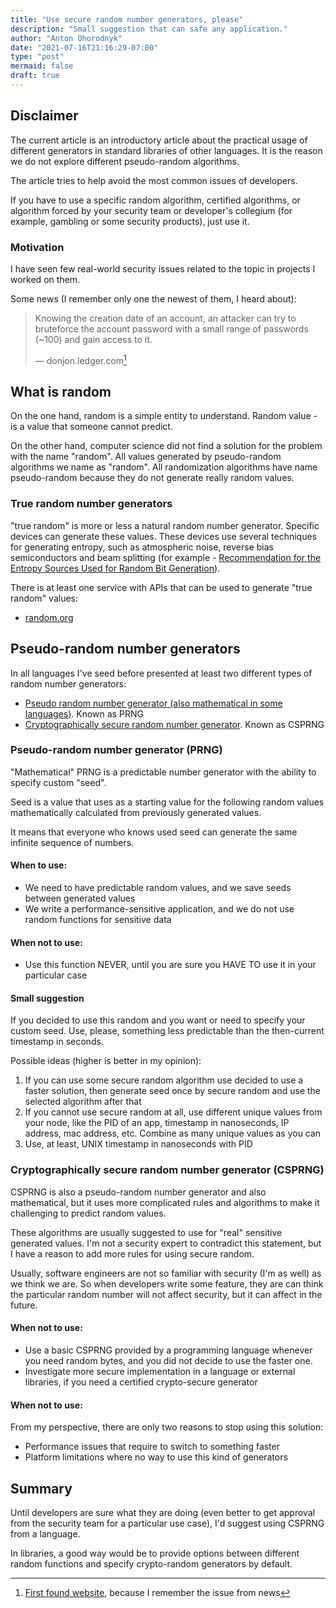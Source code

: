 ```yaml
---
title: "Use secure random number generators, please"
description: "Small suggestion that can safe any application."
author: "Anton Ohorodnyk"
date: "2021-07-16T21:16:29-07:00"
type: "post"
mermaid: false
draft: true
---
```

## Disclaimer
The current article is an introductory article about the practical usage of different generators in standard libraries of other languages. It is the reason we do not explore different pseudo-random algorithms.

The article tries to help avoid the most common issues of developers.

If you have to use a specific random algorithm, certified algorithms, or algorithm forced by your security team or developer's collegium (for example, gambling or some security products), just use it.

### Motivation
I have seen few real-world security issues related to the topic in projects I worked on them.

Some news (I remember only one the newest of them, I heard about):
> Knowing the creation date of an account, an attacker can try to bruteforce the account password with a small range of passwords (~100) and gain access to it.
>
> — donjon.ledger.com[^1]

[^1]: [First found website](https://donjon.ledger.com/kaspersky-password-manager/), because I remember the issue from news

## What is random
On the one hand, random is a simple entity to understand. Random value - is a value that someone cannot predict.

On the other hand, computer science did not find a solution for the problem with the name "random". All values generated by pseudo-random algorithms we name as "random". All randomization algorithms have name pseudo-random because they do not generate really random values.

### True random number generators
"true random" is more or less a natural random number generator. Specific devices can generate these values. These devices use several techniques for generating entropy, such as atmospheric noise, reverse bias semiconductors and beam splitting (for example - [Recommendation for the Entropy Sources Used for Random Bit Generation](https://doi.org/10.6028/NIST.SP.800-90B)).

There is at least one service with APIs that can be used to generate "true random" values:
* [random.org](https://api.random.org/pricing)

## Pseudo-random number generators
In all languages I've seed before presented at least two different types of random number generators:
* [Pseudo random number generator (also mathematical in some languages)](https://en.wikipedia.org/wiki/Pseudorandom_number_generator). Known as PRNG
* [Cryptographically secure random number generator](https://en.wikipedia.org/wiki/Cryptographically-secure_pseudorandom_number_generator). Known as CSPRNG

### Pseudo-random number generator (PRNG)
"Mathematical" PRNG is a predictable number generator with the ability to specify custom "seed".

Seed is a value that uses as a starting value for the following random values mathematically calculated from previously generated values.

It means that everyone who knows used seed can generate the same infinite sequence of numbers.

#### When to use:
* We need to have predictable random values, and we save seeds between generated values
* We write a performance-sensitive application, and we do not use random functions for sensitive data

#### When not to use:
* Use this function NEVER, until you are sure you HAVE TO use it in your particular case

#### Small suggestion
If you decided to use this random and you want or need to specify your custom seed. Use, please, something less predictable than the then-current timestamp in seconds.

Possible ideas (higher is better in my opinion):
1. If you can use some secure random algorithm use decided to use a faster solution, then generate seed once by secure random and use the selected algorithm after that
1. If you cannot use secure random at all, use different unique values from your node, like the PID of an app, timestamp in nanoseconds, IP address, mac address, etc. Combine as many unique values as you can
1. Use, at least, UNIX timestamp in nanoseconds with PID

### Cryptographically secure random number generator (CSPRNG)
CSPRNG is also a pseudo-random number generator and also mathematical, but it uses more complicated rules and algorithms to make it challenging to predict random values.

These algorithms are usually suggested to use for "real" sensitive generated values. I'm not a security expert to contradict this statement, but I have a reason to add more rules for using secure random.

Usually, software engineers are not so familiar with security (I'm as well) as we think we are. So when developers write some feature, they are can think the particular random number will not affect security, but it can affect in the future.

#### When not to use:
* Use a basic CSPRNG provided by a programming language whenever you need random bytes, and you did not decide to use the faster one.
* Investigate more secure implementation in a language or external libraries, if you need a certified crypto-secure generator

#### When not to use:
From my perspective, there are only two reasons to stop using this solution:
* Performance issues that require to switch to something faster
* Platform limitations where no way to use this kind of generators

## Summary
Until developers are sure what they are doing (even better to get approval from the security team for a particular use case), I'd suggest using CSPRNG from a language.

In libraries, a good way would be to provide options between different random functions and specify crypto-random generators by default.
